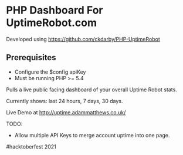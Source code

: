 PHP Dashboard For UptimeRobot.com
==============

Developed using https://github.com/ckdarby/PHP-UptimeRobot

## Prerequisites
* Configure the $config apiKey
* Must be running PHP >= 5.4

Pulls a live public facing dashboard of your overall Uptime Robot stats.

Currently shows: last 24 hours, 7 days, 30 days. 

Live Demo at http://uptime.adammatthews.co.uk/

TODO:
- Allow multiple API Keys to merge account uptime into one page.

#hacktoberfest 2021
